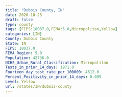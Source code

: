```yaml
---
title: "Dubois County, IN"
date: 2020-10-25
draft: false
type: county
tags: [FIPS:18037.0,FEMA:5.0,Micropolitan,Yellow]
categories: [IN]
County: Dubois County
State: IN
FIPS: 18037.0
FEMA_Region: 5.0
Population: 42736.0
NCHS_Urban_Rural_Classification: Micropolitan
Tests_in_prior_14_days: 1971.0
Fourteen_day_test_rate_per_100000: 4612.0
Percent_Positivity_in_prior_14_days: 0.099
Level: Yellow
url: /states/IN/dubois-county
---
```



